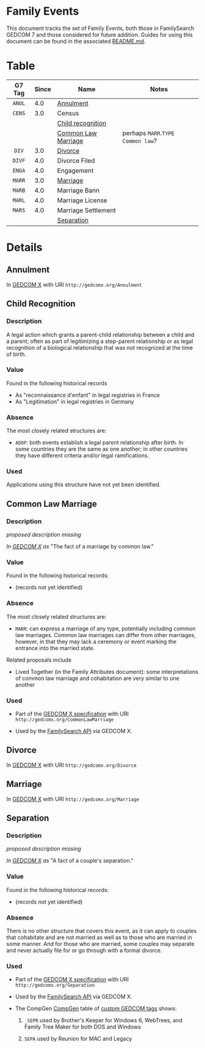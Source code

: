# Family Events

This document tracks the set of Family Events, both those in FamilySearch GEDCOM 7 and those considered for future addition.
Guides for using this document can be found in the associated [README.md](README.md).

# Table

| G7 Tag | Since | Name | Notes |
|:------:|-------|------|-------|
| `ANUL` | 4.0 | [Annulment](#annulment) | |
| `CENS` | 3.0 | Census | |
| | | [Child recognition](#child-recognition) | |
| | | [Common Law Marriage](#common-law-marriage) | perhaps `MARR`.`TYPE Common law`? |
| `DIV`  | 3.0 | [Divorce](#divorce) | |
| `DIVF` | 4.0 | Divorce Filed | |
| `ENGA` | 4.0 | Engagement | |
| `MARR` | 3.0 | [Marriage](#marriage) | |
| `MARB` | 4.0 | Marriage Bann | |
| `MARL` | 4.0 | Marriage License | |
| `MARS` | 4.0 | Marriage Settlement | |
| | | [Separation](#separation) | |

# Details

## Annulment

In [GEDCOM X](https://github.com/FamilySearch/gedcomx/blob/master/specifications/fact-types-specification.md) with URI `http://gedcomx.org/Annulment`

## Child Recognition

### Description

A legal action which grants a parent-child relationship between a child and a parent; often as part of legitimizing a step-parent relationship or as legal recognition of a biological relationship that was not recognized at the time of birth.

### Value

Found in the following historical records

- As "reconnaissance d'enfant" in legal registries in France
- As "Legitimation" in legal registries in Germany

### Absence

The most closely related structures are:

- `ADOP`: both events establish a legal parent relationship after birth. In some countries they are the same as one another; in other countries they have different criteria and/or legal ramifications.

### Used

Applications using this structure have not yet been identified.

## Common Law Marriage

### Description

*proposed description missing*

*In [GEDCOM X](https://github.com/FamilySearch/gedcomx/blob/master/specifications/fact-types-specification.md) as* "The fact of a marriage by common law."

### Value

Found in the following historical records:

- (records not yet identified)

### Absence

The most closely related structures are:

- `MARR`: can express a marriage of any type, potentially including common law marriages. Common law marriages can differ from other marriages, however, in that they may lack a ceremony or event marking the entrance into the married state.

Related proposals include

- Lived Together (in the Family Attributes document): some interpretations of common law marriage and cohabitation are very similar to one another

### Used

- Part of the [GEDCOM X specification](https://github.com/FamilySearch/gedcomx/blob/master/specifications/fact-types-specification.md) with URI `http://gedcomx.org/CommonLawMarriage`

- Used by the [FamilySearch API](https://www.familysearch.org/developers/docs/guides/facts) via GEDCOM X.

## Divorce

In [GEDCOM X](https://github.com/FamilySearch/gedcomx/blob/master/specifications/fact-types-specification.md) with URI `http://gedcomx.org/Divorce`

## Marriage

In [GEDCOM X](https://github.com/FamilySearch/gedcomx/blob/master/specifications/fact-types-specification.md) with URI `http://gedcomx.org/Marriage`

## Separation

### Description

*proposed description missing*

*In [GEDCOM X](https://github.com/FamilySearch/gedcomx/blob/master/specifications/fact-types-specification.md) as* "A fact of a couple's separation."

### Value

Found in the following historical records:

- (records not yet identified)

### Absence

There is no other structure that covers this event, as it can apply to couples that cohabitate and are not married as well as to those who are married in some manner. And for those who are married, some couples may separate and never actually file for or go through with a formal divorce.

### Used

- Part of the [GEDCOM X specification](https://github.com/FamilySearch/gedcomx/blob/master/specifications/fact-types-specification.md) with URI `http://gedcomx.org/Separation`

- Used by the [FamilySearch API](https://www.familysearch.org/developers/docs/guides/facts) via GEDCOM X.

- The CompGen [CompGen](https://www.compgen.de/) table of [custom GEDCOM tags](https://wiki.genealogy.net/GEDCOM/_Nutzerdef-Tag) shows:

    1. `_SEPR` used by Brother's Keeper for Windows 6, WebTrees, and Family Tree Maker for both DOS and Windows

    2. `SEPA` used by Reunion for MAC and Legacy
